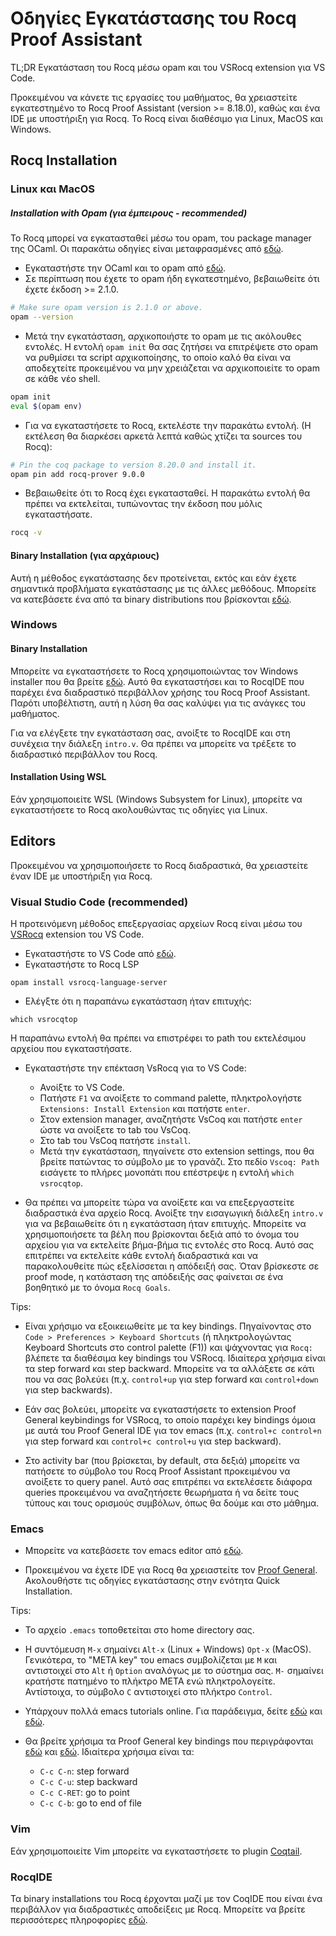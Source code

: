 # Οδηγίες Εγκατάστασης του Rocq Proof Assistant
TL;DR Εγκατάσταση του Rocq μέσω opam και του VSRocq extension για VS Code.

Προκειμένου να κάνετε τις εργασίες του μαθήματος, θα χρειαστείτε εγκατεστημένο το Rocq Proof Assistant (version >= 8.18.0), καθώς και ένα IDE με υποστήριξη για Rocq. Το Rocq είναι διαθέσιμο για Linux, MacOS και Windows.

## Rocq Installation

### Linux και MacOS

##### Installation with Opam (για έμπειρους - recommended) 
Το Rocq μπορεί να εγκατασταθεί μέσω του opam, του package manager της OCaml. Οι παρακάτω οδηγίες είναι μεταφρασμένες από [εδώ](https://coq.inria.fr/opam-using.html).

- Εγκαταστήστε την OCaml και το opam από [εδώ](https://ocaml.org/install#linux_mac_bsd).
- Σε περίπτωση που έχετε το opam ήδη εγκατεστημένο, βεβαιωθείτε ότι έχετε έκδοση >= 2.1.0. 
```bash
# Make sure opam version is 2.1.0 or above.
opam --version
```
- Μετά την εγκατάσταση, αρχικοποιήστε το opam με τις ακόλουθες εντολές. Η εντολή `opam init` θα σας ζητήσει να επιτρέψετε στο opam να ρυθμίσει τα script αρχικοποίησης, το οποίο καλό θα είναι να αποδεχτείτε προκειμένου να μην χρειάζεται να αρχικοποιείτε το opam σε κάθε νέο shell.
```bash
opam init
eval $(opam env)
```
- Για να εγκαταστήσετε το Rocq, εκτελέστε την παρακάτω εντολή. (Η εκτέλεση θα διαρκέσει αρκετά λεπτά καθώς χτίζει τα sources του Rocq):
```bash
# Pin the coq package to version 8.20.0 and install it.
opam pin add rocq-prover 9.0.0
```
- Βεβαιωθείτε ότι το Rocq έχει εγκατασταθεί. Η παρακάτω εντολή θα πρέπει να εκτελείται, τυπώνοντας την έκδοση που μόλις εγκαταστήσατε.

```bash
rocq -v
```

#### Binary Installation (για αρχάριους)
Αυτή η μέθοδος εγκατάστασης δεν προτείνεται, εκτός και εάν έχετε σημαντικά προβλήματα εγκατάστασης με τις άλλες μεθόδους. Μπορείτε να κατεβάσετε ένα από τα binary distributions που βρίσκονται [εδώ](https://github.com/coq/platform/releases/tag/2023.11.0).


### Windows

#### Binary Installation
Μπορείτε να εγκαταστήσετε το Rocq χρησιμοποιώντας τον Windows installer που θα βρείτε [εδώ](https://github.com/coq/platform/releases/tag/2025.01.0). Αυτό θα εγκαταστήσει και το RocqIDE που παρέχει ένα διαδραστικό περιβάλλον χρήσης του Rocq Proof Assistant. Παρότι υποβέλτιστη, αυτή η λύση θα σας καλύψει για τις ανάγκες του μαθήματος.

Για να ελέγξετε την εγκατάσταση σας, ανοίξτε το RocqIDE και στη συνέχεια την διάλεξη `intro.v`. Θα πρέπει να μπορείτε να τρέξετε το διαδραστικό περιβάλλον του Rocq. 


#### Installation Using WSL 
Εάν χρησιμοποιείτε WSL (Windows Subsystem for Linux), μπορείτε να εγκαταστήσετε το Rocq ακολουθώντας τις οδηγίες για Linux.


## Editors 
Προκειμένου να χρησιμοποιήσετε το Rocq διαδραστικά, θα χρειαστείτε έναν IDE με υποστήριξη για Rocq.

### Visual Studio Code (recommended)
Η προτεινόμενη μέθοδος επεξεργασίας αρχείων Rocq είναι μέσω του [VSRocq](https://marketplace.visualstudio.com/items?itemName=maximedenes.vscoq) extension του VS Code.

- Εγκαταστήστε το VS Code από [εδώ](https://code.visualstudio.com/download). 
- Eγκαταστήστε το Rocq LSP 
```
opam install vsrocq-language-server
```
- Ελέγξτε ότι η παραπάνω εγκατάσταση ήταν επιτυχής:
```
which vsrocqtop
```
Η παραπάνω εντολή θα πρέπει να επιστρέφει το path του εκτελέσιμου αρχείου που εγκαταστήσατε.

- Εγκαταστήστε την επέκταση VsRocq για το VS Code: 

  - Ανοίξτε το VS Code.
  - Πατήστε `F1` να ανοίξετε το command palette, πληκτρολογήστε `Extensions: Install Extension` και πατήστε `enter`.
  - Στον extension manager, αναζητήστε VsCoq και πατήστε `enter` ώστε να ανοίξετε το tab του VsCoq.
  - Στο tab του VsCoq πατήστε `install`. 
  - Μετά την εγκατάσταση, πηγαίνετε στο extension settings, που θα βρείτε πατώντας το σύμβολο με το γρανάζι. Στο πεδίο `Vscoq: Path` εισάγετε το πλήρες μονοπάτι που επέστρεψε η εντολή `which vsrocqtop`.

- Θα πρέπει να μπορείτε τώρα να ανοίξετε και να επεξεργαστείτε διαδραστικά ένα αρχείο Rocq. Ανοίξτε την εισαγωγική διάλεξη `intro.v` για να βεβαιωθείτε ότι η εγκατάσταση ήταν επιτυχής. Μπορείτε να χρησιμοποιήσετε τα βέλη που βρίσκονται δεξιά από το όνομα του αρχείου για να εκτελείτε βήμα-βήμα τις εντολές στο Rocq. Αυτό σας επιτρέπει να εκτελείτε κάθε εντολή διαδραστικά και να παρακολουθείτε πώς εξελίσσεται η απόδειξή σας. Όταν βρίσκεστε σε proof mode, η κατάσταση της απόδειξής σας φαίνεται σε ένα βοηθητικό με το όνομα `Rocq Goals`.


Tips: 
- Είναι χρήσιμο να εξοικειωθείτε με τα key bindings. Πηγαίνοντας στο `Code > Preferences > Keyboard Shortcuts` (ή πληκτρολογώντας Keyboard Shortcuts στο control palette (F1)) και ψάχνοντας για `Rocq:` βλέπετε τα διαθέσιμα key bindings του VSRocq. Ιδιαίτερα χρήσιμα είναι τα step forward και step backward. Μπορείτε να τα αλλάξετε σε κάτι που να σας βολεύει (π.χ. `control+up` για step forward και `control+down` για step backwards).

- Εάν σας βολεύει, μπορείτε να εγκαταστήσετε το extension Proof General keybindings for VSRocq, το οποίο παρέχει key bindings όμοια με αυτά του Proof General IDE για τον emacs (π.χ. `control+c control+n` για step forward και `control+c control+u` για step backward).

- Στο activity bar (που βρίσκεται, by default, στα δεξιά) μπορείτε να πατήσετε το σύμβολο του Rocq Proof Assistant προκειμένου να ανοίξετε το query panel. Αυτό σας επιτρέπει να εκτελέσετε διάφορα queries προκειμένου να αναζητήσετε θεωρήματα ή να δείτε τους τύπους και τους ορισμούς συμβόλων, όπως θα δούμε και στο μάθημα.
 

### Emacs
- Μπορείτε να κατεβάσετε τον emacs editor από [εδώ](https://www.gnu.org/software/emacs/). 

- Προκειμένου να έχετε IDE για Rocq θα χρειαστείτε τον [Proof General](https://proofgeneral.github.io). Ακολουθήστε τις οδηγίες εγκατάστασης στην ενότητα Quick Installation.   
  
Tips:
- Το αρχείο `.emacs` τοποθετείται στο home directory σας. 
- Η συντόμευση `M-x` σημαίνει `Alt-x` (Linux + Windows) `Opt-x` (MacOS). Γενικότερα, το "META key" του emacs συμβολίζεται με `M` και αντιστοιχεί στο `Alt` ή `Option` αναλόγως με το σύστημα σας. `M-` σημαίνει κρατήστε πατημένο το πλήκτρο META ενώ πληκτρολογείτε. Αντίστοιχα, το σύμβολο `C` αντιστοιχεί στο πλήκτρο `Control`.
- Υπάρχουν πολλά emacs tutorials online. Για παράδειγμα, δείτε [εδώ](https://www.stolaf.edu/people/humke/UNIX/emacs-tutorial.html#:~:text=The%20Emacs%20Tutorial&text=M%2D%20means%20hold%20the%20META,it%2C%20then%20type%20the%20character%20.) και [εδώ]().
- Θα βρείτε χρήσιμα τα Proof General key bindings που περιγράφονται [εδώ](https://proofgeneral.github.io/doc/master/userman/Basic-Script-Management/#Script-processing-commands) και [εδώ](https://proofgeneral.github.io/doc/master/userman/Coq-Proof-General/#Coq_002dspecific-commands). Ιδιαίτερα χρήσιμα είναι τα:  

  - `C-c C-n`: step forward
  - `C-c C-u`: step backward
  - `C-c C-RET`: go to point
  - `C-c C-b`: go to end of file

### Vim
Εάν χρησιμοποιείτε Vim μπορείτε να εγκαταστήσετε το plugin [Coqtail](https://github.com/whonore/Coqtail). 

### RocqIDE
Τα binary installations του Rocq έρχονται μαζί με τον CoqIDE που είναι ένα περιβάλλον για διαδραστικές αποδείξεις με Rocq. Μπορείτε να βρείτε περισσότερες πληροφορίες [εδώ](https://rocq-prover.org/doc/V9.0.0/refman/practical-tools/coqide.html).
